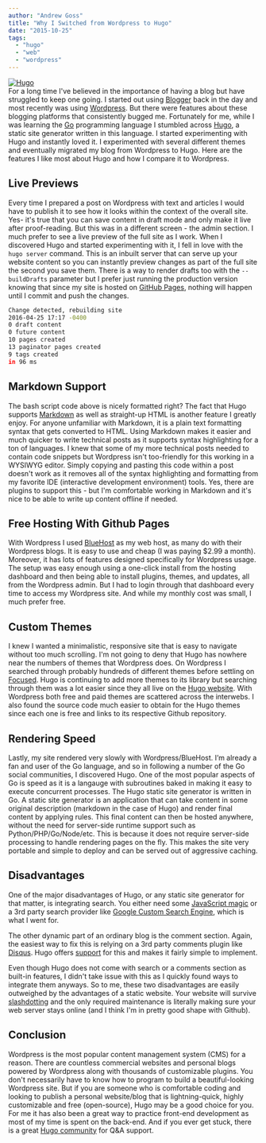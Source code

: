 ```yaml
---
author: "Andrew Goss"
title: "Why I Switched from Wordpress to Hugo"
date: "2015-10-25"
tags:
  - "hugo"
  - "web"
  - "wordpress"
---
```

<a href="https://gohugo.io" target="_blank">![Hugo](/img/post/hugo.png "Hugo")</a><br>
For a long time I've believed in the importance of having a blog but have struggled to keep one going. I started out using <a href="https://www.blogger.com" target="_blank">Blogger</a> back in the day and most recently was using <a href="https://wordpress.org" target="_blank">Wordpress</a>. But there were features about these blogging platforms that consistently bugged me. Fortunately for me, while I was learning the <a href="http://golang.org" target="_blank">Go</a> programming language I stumbled across <a href="https://gohugo.io" target="_blank">Hugo</a>, a static site generator written in this language. I started experimenting with Hugo and instantly loved it. I experimented with several different themes and eventually migrated my blog from Wordpress to Hugo. Here are the features I like most about Hugo and how I compare it to Wordpress.

## Live Previews

Every time I prepared a post on Wordpress with text and articles I would have to publish it to see how it looks within the context of the overall site. Yes- it's true that you can save content in draft mode and only make it live after proof-reading. But this was in a different screen - the admin section. I much prefer to see a live preview of the full site as I work. When I discovered Hugo and started experimenting with it, I fell in love with the `hugo server` command. This is an inbuilt server that can serve up your website content so you can instantly preview changes as part of the full site the second you save them. There is a way to render drafts too with the `--buildDrafts` parameter but I prefer just running the production version knowing that since my site is hosted on <a href="https://pages.github.com" target="_blank">GitHub Pages</a>, nothing will happen until I commit and push the changes. 

```bash
Change detected, rebuilding site
2016-04-25 17:17 -0400
0 draft content
0 future content
10 pages created
13 paginator pages created
9 tags created
in 96 ms
```

## Markdown Support

The bash script code above is nicely formatted right? The fact that Hugo supports <a href="https://daringfireball.net/projects/markdown" target="_blank">Markdown</a> as well as straight-up HTML is another feature I greatly enjoy. For anyone unfamiliar with Markdown, it is a plain text formatting syntax that gets converted to HTML. Using Markdown makes it easier and much quicker to write technical posts as it supports syntax highlighting for a ton of languages. I knew that some of my more technical posts needed to contain code snippets but Wordpress isn't too-friendly for this working in a WYSIWYG editor. Simply copying and pasting this code within a post doesn't work as it removes all of the syntax highlighting and formatting from my favorite IDE (interactive development environment) tools. Yes, there are plugins to support this - but I'm comfortable working in Markdown and it's nice to be able to write up content offline if needed. 

## Free Hosting With Github Pages

With Wordpress I used <a href="https://www.bluehost.com" target="_blank">BlueHost</a> as my web host, as many do with their Wordpress blogs. It is easy to use and cheap (I was paying $2.99 a month). Moreover, it has lots of features designed specifically for Wordpress usage. The setup was easy enough using a one-click install from the hosting dashboard and then being able to install plugins, themes, and updates, all from the Wordpress admin. But I had to login through that dashboard every time to access my Wordpress site. And while my monthly cost was small, I much prefer free. 

## Custom Themes

I knew I wanted a minimalistic, responsive site that is easy to navigate without too much scrolling. I'm not going to deny that Hugo has nowhere near the numbers of themes that Wordpress does. On Wordpress I searched through probably hundreds of different themes before settling on <a href="http://www.s5themes.com/theme/focused" target="_blank">Focused</a>. Hugo is continuing to add more themes to its library but searching through them was a lot easier since they all live on the <a href="https://gohugo.io" target="_blank">Hugo website</a>. With Wordpress both free and paid themes are scattered across the interwebs. I also found the source code much easier to obtain for the Hugo themes since each one is free and links to its respective Github repository. 

## Rendering Speed

Lastly, my site rendered very slowly with Wordpress/BlueHost. I’m already a fan and user of the Go language, and so in following a number of the Go social communities, I discovered Hugo. One of the most popular aspects of Go is speed as it is a langauge with subroutines baked in making it easy to execute concurrent processes. The Hugo static site generator is written in Go. A static site generator is an application that can take content in some original description (markdown in the case of Hugo) and render final content by applying rules. This final content can then be hosted anywhere, without the need for server-side runtime support such as Python/PHP/Go/Node/etc. This is because it does not require server-side processing to handle rendering pages on the fly. This makes the site very portable and simple to deploy and can be served out of aggressive caching.

## Disadvantages

One of the major disadvantages of Hugo, or any static site generator for that matter, is integrating search. You either need some <a href="http://discuss.gohugo.io/t/how-are-you-implementing-site-search/986/14" target="_blank">JavaScript magic</a> or a 3rd party search provider like <a href="Google Custom Search Engine" target="_blank">Google Custom Search Engine</a>, which is what I went for.

The other dynamic part of an ordinary blog is the comment section. Again, the easiest way to fix this is relying on a 3rd party comments plugin like <a href="https://disqus.com" target="_blank">Disqus</a>. Hugo offers <a href="https://gohugo.io/extras/comments" target="_blank">support</a> for this and makes it fairly simple to implement.

Even though Hugo does not come with search or a comments section as built-in features, I didn't take issue with this as I quickly found ways to integrate them anyways. So to me, these two disadvantages are easily outweighed by the advantages of a static website. Your website will survive <a href="https://en.wikipedia.org/wiki/Slashdot_effect" target="_blank">slashdotting</a> and the only required maintenance is literally making sure your web server stays online (and I think I'm in pretty good shape with Github).

## Conclusion

Wordpress is the most popular content management system (CMS) for a reason. There are countless commercial websites and personal blogs powered by Wordpress along with thousands of customizable plugins. You don't necessarily have to know how to program to build a beautiful-looking Wordpress site. But if you are someone who is comfortable coding and looking to publish a personal website/blog that is lightning-quick, highly customizable and free (open-source), Hugo may be a good choice for you. For me it has also been a great way to practice front-end development as most of my time is spent on the back-end. And if you ever get stuck, there is a great <a href="https://discuss.gohugo.io" target="_blank">Hugo community</a> for Q&A support.